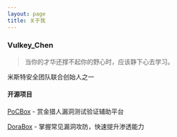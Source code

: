 ```yaml
---
layout: page
title: 关于我
---
```


### Vulkey_Chen

> 当你的才华还撑不起你的野心时，应该静下心去学习。

米斯特安全团队联合创始人之一

#### 开源项目

[PoCBox](https://github.com/gh0stkey/PoCBox) - 赏金猎人漏洞测试验证辅助平台

[DoraBox](https://github.com/gh0stkey/DoraBox) - 掌握常见漏洞攻防，快速提升渗透能力
